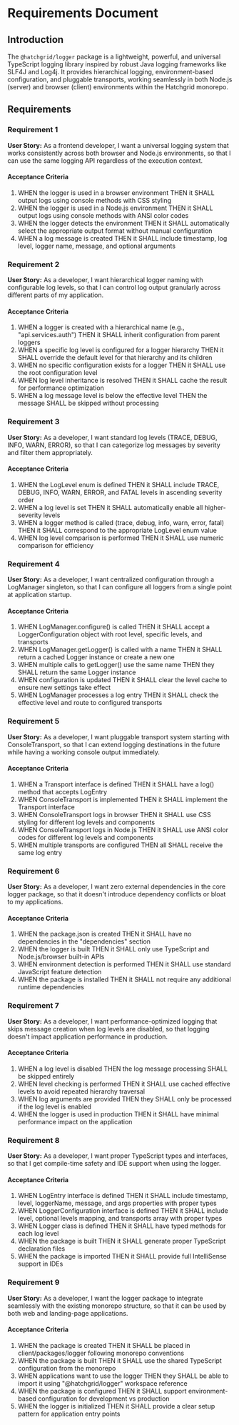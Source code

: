 # Requirements Document

## Introduction

The `@hatchgrid/logger` package is a lightweight, powerful, and universal TypeScript logging library inspired by robust Java logging frameworks like SLF4J and Log4j. It provides hierarchical logging, environment-based configuration, and pluggable transports, working seamlessly in both Node.js (server) and browser (client) environments within the Hatchgrid monorepo.

## Requirements

### Requirement 1

**User Story:** As a frontend developer, I want a universal logging system that works consistently across both browser and Node.js environments, so that I can use the same logging API regardless of the execution context.

#### Acceptance Criteria

1. WHEN the logger is used in a browser environment THEN it SHALL output logs using console methods with CSS styling
2. WHEN the logger is used in a Node.js environment THEN it SHALL output logs using console methods with ANSI color codes
3. WHEN the logger detects the environment THEN it SHALL automatically select the appropriate output format without manual configuration
4. WHEN a log message is created THEN it SHALL include timestamp, log level, logger name, message, and optional arguments

### Requirement 2

**User Story:** As a developer, I want hierarchical logger naming with configurable log levels, so that I can control log output granularly across different parts of my application.

#### Acceptance Criteria

1. WHEN a logger is created with a hierarchical name (e.g., "api.services.auth") THEN it SHALL inherit configuration from parent loggers
2. WHEN a specific log level is configured for a logger hierarchy THEN it SHALL override the default level for that hierarchy and its children
3. WHEN no specific configuration exists for a logger THEN it SHALL use the root configuration level
4. WHEN log level inheritance is resolved THEN it SHALL cache the result for performance optimization
5. WHEN a log message level is below the effective level THEN the message SHALL be skipped without processing

### Requirement 3

**User Story:** As a developer, I want standard log levels (TRACE, DEBUG, INFO, WARN, ERROR), so that I can categorize log messages by severity and filter them appropriately.

#### Acceptance Criteria

1. WHEN the LogLevel enum is defined THEN it SHALL include TRACE, DEBUG, INFO, WARN, ERROR, and FATAL levels in ascending severity order
2. WHEN a log level is set THEN it SHALL automatically enable all higher-severity levels
3. WHEN a logger method is called (trace, debug, info, warn, error, fatal) THEN it SHALL correspond to the appropriate LogLevel enum value
4. WHEN log level comparison is performed THEN it SHALL use numeric comparison for efficiency

### Requirement 4

**User Story:** As a developer, I want centralized configuration through a LogManager singleton, so that I can configure all loggers from a single point at application startup.

#### Acceptance Criteria

1. WHEN LogManager.configure() is called THEN it SHALL accept a LoggerConfiguration object with root level, specific levels, and transports
2. WHEN LogManager.getLogger() is called with a name THEN it SHALL return a cached Logger instance or create a new one
3. WHEN multiple calls to getLogger() use the same name THEN they SHALL return the same Logger instance
4. WHEN configuration is updated THEN it SHALL clear the level cache to ensure new settings take effect
5. WHEN LogManager processes a log entry THEN it SHALL check the effective level and route to configured transports

### Requirement 5

**User Story:** As a developer, I want pluggable transport system starting with ConsoleTransport, so that I can extend logging destinations in the future while having a working console output immediately.

#### Acceptance Criteria

1. WHEN a Transport interface is defined THEN it SHALL have a log() method that accepts LogEntry
2. WHEN ConsoleTransport is implemented THEN it SHALL implement the Transport interface
3. WHEN ConsoleTransport logs in browser THEN it SHALL use CSS styling for different log levels and components
4. WHEN ConsoleTransport logs in Node.js THEN it SHALL use ANSI color codes for different log levels and components
5. WHEN multiple transports are configured THEN all SHALL receive the same log entry

### Requirement 6

**User Story:** As a developer, I want zero external dependencies in the core logger package, so that it doesn't introduce dependency conflicts or bloat to my applications.

#### Acceptance Criteria

1. WHEN the package.json is created THEN it SHALL have no dependencies in the "dependencies" section
2. WHEN the logger is built THEN it SHALL only use TypeScript and Node.js/browser built-in APIs
3. WHEN environment detection is performed THEN it SHALL use standard JavaScript feature detection
4. WHEN the package is installed THEN it SHALL not require any additional runtime dependencies

### Requirement 7

**User Story:** As a developer, I want performance-optimized logging that skips message creation when log levels are disabled, so that logging doesn't impact application performance in production.

#### Acceptance Criteria

1. WHEN a log level is disabled THEN the log message processing SHALL be skipped entirely
2. WHEN level checking is performed THEN it SHALL use cached effective levels to avoid repeated hierarchy traversal
3. WHEN log arguments are provided THEN they SHALL only be processed if the log level is enabled
4. WHEN the logger is used in production THEN it SHALL have minimal performance impact on the application

### Requirement 8

**User Story:** As a developer, I want proper TypeScript types and interfaces, so that I get compile-time safety and IDE support when using the logger.

#### Acceptance Criteria

1. WHEN LogEntry interface is defined THEN it SHALL include timestamp, level, loggerName, message, and args properties with proper types
2. WHEN LoggerConfiguration interface is defined THEN it SHALL include level, optional levels mapping, and transports array with proper types
3. WHEN Logger class is defined THEN it SHALL have typed methods for each log level
4. WHEN the package is built THEN it SHALL generate proper TypeScript declaration files
5. WHEN the package is imported THEN it SHALL provide full IntelliSense support in IDEs

### Requirement 9

**User Story:** As a developer, I want the logger package to integrate seamlessly with the existing monorepo structure, so that it can be used by both web and landing-page applications.

#### Acceptance Criteria

1. WHEN the package is created THEN it SHALL be placed in client/packages/logger following monorepo conventions
2. WHEN the package is built THEN it SHALL use the shared TypeScript configuration from the monorepo
3. WHEN applications want to use the logger THEN they SHALL be able to import it using "@hatchgrid/logger" workspace reference
4. WHEN the package is configured THEN it SHALL support environment-based configuration for development vs production
5. WHEN the logger is initialized THEN it SHALL provide a clear setup pattern for application entry points
